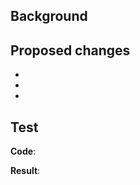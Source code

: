 <!-- Thanks for contributing to AstroObjectHelperPipeline! Before you start a new pull request please ensure that your version of the code is up-to-date!
-->

## Background
<!-- Please elaborate how this change improves the code!-->

## Proposed changes
<!-- What are the changes -->
- 
- 
- 

## Test
<!-- How did you test your change and what results has it given? (If changing already existing code please provide a before-after, thanks!) -->
**Code**:

**Result**: